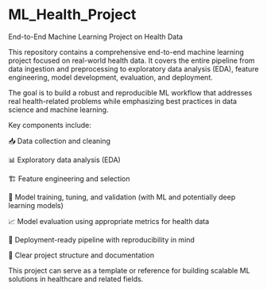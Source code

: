# ML_Health_Project

End-to-End Machine Learning Project on Health Data

This repository contains a comprehensive end-to-end machine learning project focused on real-world health data. It covers the entire pipeline from data ingestion and preprocessing to exploratory data analysis (EDA), feature engineering, model development, evaluation, and deployment.

The goal is to build a robust and reproducible ML workflow that addresses real health-related problems while emphasizing best practices in data science and machine learning.

Key components include:

📥 Data collection and cleaning

📊 Exploratory data analysis (EDA)

🏗️ Feature engineering and selection

🤖 Model training, tuning, and validation (with ML and potentially deep learning models)

📈 Model evaluation using appropriate metrics for health data

🚀 Deployment-ready pipeline with reproducibility in mind

📁 Clear project structure and documentation

This project can serve as a template or reference for building scalable ML solutions in healthcare and related fields.
